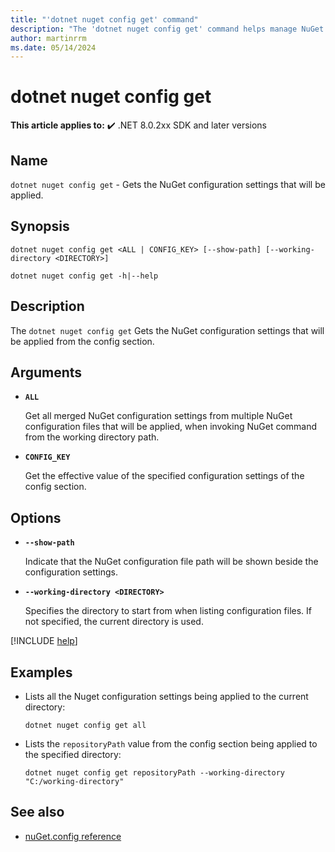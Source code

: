 ```yaml
---
title: "'dotnet nuget config get' command"
description: "The 'dotnet nuget config get' command helps manage NuGet configuration files."
author: martinrrm
ms.date: 05/14/2024
---
```

# dotnet nuget config get

**This article applies to:** ✔️ .NET 8.0.2xx SDK and later versions

## Name

`dotnet nuget config get` - Gets the NuGet configuration settings that will be applied.

## Synopsis

```dotnetcli
dotnet nuget config get <ALL | CONFIG_KEY> [--show-path] [--working-directory <DIRECTORY>]

dotnet nuget config get -h|--help
```

## Description

The `dotnet nuget config get` Gets the NuGet configuration settings that will be applied from the config section.

## Arguments

- **`ALL`**

  Get all merged NuGet configuration settings from multiple NuGet configuration files that will be applied, when invoking NuGet command from the working directory path.

- **`CONFIG_KEY`**

  Get the effective value of the specified configuration settings of the config section.

## Options

* **`--show-path`**

  Indicate that the NuGet configuration file path will be shown beside the configuration settings.

* **`--working-directory <DIRECTORY>`**

  Specifies the directory to start from when listing configuration files. If not specified, the current directory is used.

[!INCLUDE [help](../../../includes/cli-help.md)]

## Examples

* Lists all the Nuget configuration settings being applied to the current directory:

  ```dotnetcli
  dotnet nuget config get all
  ```

* Lists the `repositoryPath` value from the config section being applied to the specified directory:

  ```dotnetcli
  dotnet nuget config get repositoryPath --working-directory "C:/working-directory"
  ```

## See also

- [nuGet.config reference](/nuget/reference/nuget-config-file)
